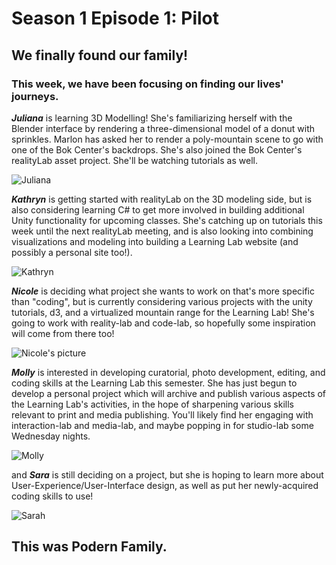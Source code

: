 # Season 1 Episode 1: Pilot

## We finally found our family!

### This week, we have been focusing on finding our lives' journeys.


***Juliana*** is learning 3D Modelling! She's familiarizing herself with the Blender interface by rendering a three-dimensional model of a donut with sprinkles. Marlon has asked her to render a poly-mountain scene to go with one of the Bok Center's backdrops. She's also joined the Bok Center's realityLab asset project. She'll be watching tutorials as well.

![Juliana](https://files.slack.com/files-pri/T0HTW3H0V-FNE1429V0/5d4b7086-2.jpg?pub_secret=cbb7fc5509)

***Kathryn*** is getting started with realityLab on the 3D modeling side, but is also considering learning C# to get more involved in building additional Unity functionality for upcoming classes. She's catching up on tutorials this week until the next realityLab meeting, and is also looking into combining visualizations and modeling into building a Learning Lab website (and possibly a personal site too!).

![Kathryn](https://files.slack.com/files-pri/T0HTW3H0V-FND87ATJ7/5d4b7209.jpg?pub_secret=887808b93f)


***Nicole*** is deciding what project she wants to work on that's more specific than "coding", but is currently considering various projects with the unity tutorials, d3, and a virtualized mountain range for the Learning Lab! She's going to work with reality-lab and code-lab, so hopefully some inspiration will come from there too!

![Nicole's picture](https://files.slack.com/files-pri/T0HTW3H0V-FNSHXDFF1/5d4b7113.jpg?pub_secret=2931059e8f)


***Molly*** is interested in developing curatorial, photo development, editing, and coding skills at the Learning Lab this semester. She has just begun to develop a personal project which will archive and publish various aspects of the Learning Lab's activities, in the hope of sharpening various skills relevant to print and media publishing. You'll likely find her engaging with interaction-lab and media-lab, and maybe popping in for studio-lab some Wednesday nights.

![Molly](https://files.slack.com/files-pri/T0HTW3H0V-FNE13CGKU/5d4b7244.jpg?pub_secret=ac699b84f3)

and
***Sara*** is still deciding on a project, but she is hoping to learn more about User-Experience/User-Interface design, as well as put her newly-acquired coding skills to use! 

![Sarah](https://files.slack.com/files-pri/T0HTW3H0V-FNQN81L69/5d4b6909.jpg?pub_secret=f826907d7d)



## This was Podern Family.




<!--stackedit_data:
eyJoaXN0b3J5IjpbOTIyNzQ3MzA1LDE5OTE3NDkzOCw0MDk1MT
A1MzEsLTEzOTA4NzYzODIsMTM1NzA0ODI5OSw4MjExMzA1ODAs
MTgwMDA5Mzg2NCwtMTUzNzA1ODMyNSwtMTcyMjg2MTMwNSw4Nz
I5ODc0NzYsLTkzMzE0ODE1MSwtNTgwNTc4MTIwLC01NzU1MjAz
MSwtMTY1NTA0MTcxMyw4NDA4Nzc1NDcsLTE3ODgxOTE2MDcsLT
U1NzkxNjg1MCwxNzQ1Nzc3OTg1LDQzNTg1MTE5OCwxNTY5NjEz
XX0=
-->